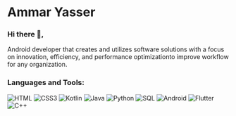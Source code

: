 # Ammar Yasser

### Hi there 👋,
Android developer that creates and utilizes software
solutions with a focus on innovation, efficiency, and performance
optimizationto improve workflow for any organization.
<br />
### Languages and Tools: 
![HTML](https://img.shields.io/badge/-HTML-333333?style=flat&logo=HTML5)
![CSS3](https://img.shields.io/badge/-CSS3-333333?style=flat&logo=CSS3)
![Kotlin](https://img.shields.io/badge/-Kotlin-333333?style=flat&logo=Kotlin)
![Java](https://img.shields.io/badge/-Java-333333?style=flat&logo=Java)
![Python](https://img.shields.io/badge/-Python-333333?style=flat&logo=Python)
![SQL](https://img.shields.io/badge/-SQL-333333?style=flat&logo=SQL)
![Android](https://img.shields.io/badge/-Android-333333?style=flat&logo=Android)
![Flutter](https://img.shields.io/badge/-Flutter-333333?style=flat&logo=Flutter)
![C++](https://img.shields.io/badge/-c++-333333?style=flat&logo=c%2B%2B&logoColor=fff)



